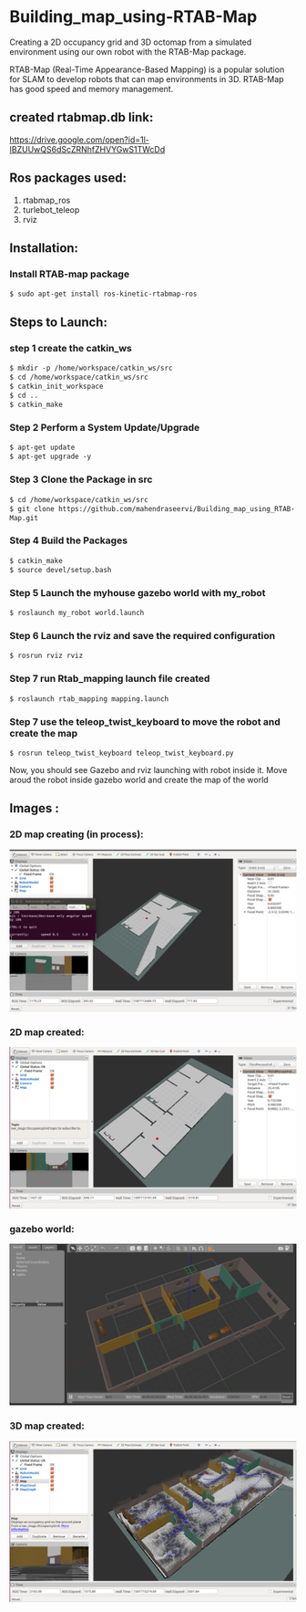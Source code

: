 # Building_map_using-RTAB-Map
Creating a 2D occupancy grid and 3D octomap from a simulated environment using our own robot with the RTAB-Map package. 

RTAB-Map (Real-Time Appearance-Based Mapping) is a popular solution for SLAM to develop robots that can map environments in 3D. RTAB-Map has good speed and memory management.

## created rtabmap.db link:
https://drive.google.com/open?id=1l-IBZUUwQS6dScZRNhfZHVYGwS1TWcDd

## Ros packages used:
1. rtabmap_ros
2. turlebot_teleop
3. rviz

## Installation:
### Install RTAB-map package
```
$ sudo apt-get install ros-kinetic-rtabmap-ros
```

## Steps to Launch:
### step 1 create the catkin_ws
```
$ mkdir -p /home/workspace/catkin_ws/src
$ cd /home/workspace/catkin_ws/src
$ catkin_init_workspace
$ cd ..
$ catkin_make
```

### Step 2 Perform a System Update/Upgrade
```
$ apt-get update
$ apt-get upgrade -y
```
### Step 3 Clone the Package in src
```
$ cd /home/workspace/catkin_ws/src
$ git clone https://github.com/mahendraseervi/Building_map_using_RTAB-Map.git
```
### Step 4 Build the Packages
```
$ catkin_make
$ source devel/setup.bash
```
### Step 5 Launch the myhouse gazebo world with my_robot 
```
$ roslaunch my_robot world.launch 
```
### Step 6 Launch the rviz and save the required configuration
```
$ rosrun rviz rviz 
```
### Step 7 run Rtab_mapping launch file created
```
$ roslaunch rtab_mapping mapping.launch 
```

### Step 7 use the teleop_twist_keyboard to move the robot and create the map
```
$ rosrun teleop_twist_keyboard teleop_twist_keyboard.py 
```
Now, you should see Gazebo and rviz launching with robot inside it. Move aroud the robot inside gazebo world and create the map of the world

## Images :
### 2D map creating (in process):
![](images/Selection_001.png)

### 2D map created:
![](images/Selection_002.png)

### gazebo world:
![](images/Selection_003.png)

### 3D map created:
![](images/Selection_004.png)

